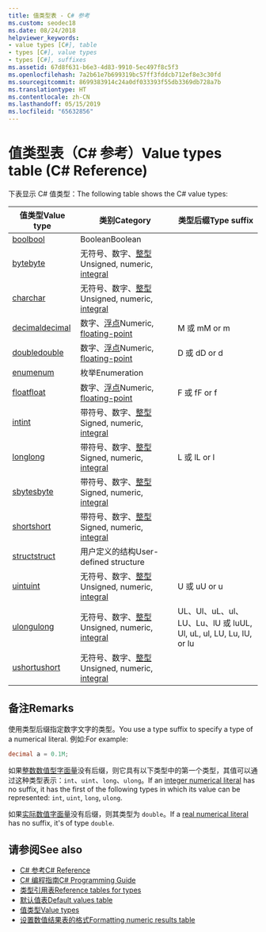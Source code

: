 ```yaml
---
title: 值类型表 - C# 参考
ms.custom: seodec18
ms.date: 08/24/2018
helpviewer_keywords:
- value types [C#], table
- types [C#], value types
- types [C#], suffixes
ms.assetid: 67d8f631-b6e3-4d83-9910-5ec497f8c5f3
ms.openlocfilehash: 7a2b61e7b699319bc57ff3fddcb712ef8e3c30fd
ms.sourcegitcommit: 8699383914c24a0df033393f55db3369db728a7b
ms.translationtype: HT
ms.contentlocale: zh-CN
ms.lasthandoff: 05/15/2019
ms.locfileid: "65632856"
---
```

# <a name="value-types-table-c-reference"></a><span data-ttu-id="f6672-102">值类型表（C# 参考）</span><span class="sxs-lookup"><span data-stu-id="f6672-102">Value types table (C# Reference)</span></span>

<span data-ttu-id="f6672-103">下表显示 C# 值类型：</span><span class="sxs-lookup"><span data-stu-id="f6672-103">The following table shows the C# value types:</span></span>

|<span data-ttu-id="f6672-104">值类型</span><span class="sxs-lookup"><span data-stu-id="f6672-104">Value type</span></span>|<span data-ttu-id="f6672-105">类别</span><span class="sxs-lookup"><span data-stu-id="f6672-105">Category</span></span>|<span data-ttu-id="f6672-106">类型后缀</span><span class="sxs-lookup"><span data-stu-id="f6672-106">Type suffix</span></span>|
|----------------|--------------|-----------------|
|[<span data-ttu-id="f6672-107">bool</span><span class="sxs-lookup"><span data-stu-id="f6672-107">bool</span></span>](bool.md)|<span data-ttu-id="f6672-108">Boolean</span><span class="sxs-lookup"><span data-stu-id="f6672-108">Boolean</span></span>||
|[<span data-ttu-id="f6672-109">byte</span><span class="sxs-lookup"><span data-stu-id="f6672-109">byte</span></span>](byte.md)|<span data-ttu-id="f6672-110">无符号、数字、[整型](integral-types-table.md)</span><span class="sxs-lookup"><span data-stu-id="f6672-110">Unsigned, numeric, [integral](integral-types-table.md)</span></span>||
|[<span data-ttu-id="f6672-111">char</span><span class="sxs-lookup"><span data-stu-id="f6672-111">char</span></span>](char.md)|<span data-ttu-id="f6672-112">无符号、数字、[整型](integral-types-table.md)</span><span class="sxs-lookup"><span data-stu-id="f6672-112">Unsigned, numeric, [integral](integral-types-table.md)</span></span>||
|[<span data-ttu-id="f6672-113">decimal</span><span class="sxs-lookup"><span data-stu-id="f6672-113">decimal</span></span>](decimal.md)|<span data-ttu-id="f6672-114">数字、[浮点](floating-point-types-table.md)</span><span class="sxs-lookup"><span data-stu-id="f6672-114">Numeric, [floating-point](floating-point-types-table.md)</span></span>|<span data-ttu-id="f6672-115">M 或 m</span><span class="sxs-lookup"><span data-stu-id="f6672-115">M or m</span></span>|
|[<span data-ttu-id="f6672-116">double</span><span class="sxs-lookup"><span data-stu-id="f6672-116">double</span></span>](double.md)|<span data-ttu-id="f6672-117">数字、[浮点](floating-point-types-table.md)</span><span class="sxs-lookup"><span data-stu-id="f6672-117">Numeric, [floating-point](floating-point-types-table.md)</span></span>|<span data-ttu-id="f6672-118">D 或 d</span><span class="sxs-lookup"><span data-stu-id="f6672-118">D or d</span></span>|
|[<span data-ttu-id="f6672-119">enum</span><span class="sxs-lookup"><span data-stu-id="f6672-119">enum</span></span>](enum.md)|<span data-ttu-id="f6672-120">枚举</span><span class="sxs-lookup"><span data-stu-id="f6672-120">Enumeration</span></span>||
|[<span data-ttu-id="f6672-121">float</span><span class="sxs-lookup"><span data-stu-id="f6672-121">float</span></span>](float.md)|<span data-ttu-id="f6672-122">数字、[浮点](floating-point-types-table.md)</span><span class="sxs-lookup"><span data-stu-id="f6672-122">Numeric, [floating-point](floating-point-types-table.md)</span></span>|<span data-ttu-id="f6672-123">F 或 f</span><span class="sxs-lookup"><span data-stu-id="f6672-123">F or f</span></span>|
|[<span data-ttu-id="f6672-124">int</span><span class="sxs-lookup"><span data-stu-id="f6672-124">int</span></span>](int.md)|<span data-ttu-id="f6672-125">带符号、数字、[整型](integral-types-table.md)</span><span class="sxs-lookup"><span data-stu-id="f6672-125">Signed, numeric, [integral](integral-types-table.md)</span></span>||
|[<span data-ttu-id="f6672-126">long</span><span class="sxs-lookup"><span data-stu-id="f6672-126">long</span></span>](long.md)|<span data-ttu-id="f6672-127">带符号、数字、[整型](integral-types-table.md)</span><span class="sxs-lookup"><span data-stu-id="f6672-127">Signed, numeric, [integral](integral-types-table.md)</span></span>|<span data-ttu-id="f6672-128">L 或 l</span><span class="sxs-lookup"><span data-stu-id="f6672-128">L or l</span></span>|
|[<span data-ttu-id="f6672-129">sbyte</span><span class="sxs-lookup"><span data-stu-id="f6672-129">sbyte</span></span>](sbyte.md)|<span data-ttu-id="f6672-130">带符号、数字、[整型](integral-types-table.md)</span><span class="sxs-lookup"><span data-stu-id="f6672-130">Signed, numeric, [integral](integral-types-table.md)</span></span>||
|[<span data-ttu-id="f6672-131">short</span><span class="sxs-lookup"><span data-stu-id="f6672-131">short</span></span>](short.md)|<span data-ttu-id="f6672-132">带符号、数字、[整型](integral-types-table.md)</span><span class="sxs-lookup"><span data-stu-id="f6672-132">Signed, numeric, [integral](integral-types-table.md)</span></span>||
|[<span data-ttu-id="f6672-133">struct</span><span class="sxs-lookup"><span data-stu-id="f6672-133">struct</span></span>](struct.md)|<span data-ttu-id="f6672-134">用户定义的结构</span><span class="sxs-lookup"><span data-stu-id="f6672-134">User-defined structure</span></span>||
|[<span data-ttu-id="f6672-135">uint</span><span class="sxs-lookup"><span data-stu-id="f6672-135">uint</span></span>](uint.md)|<span data-ttu-id="f6672-136">无符号、数字、[整型](integral-types-table.md)</span><span class="sxs-lookup"><span data-stu-id="f6672-136">Unsigned, numeric, [integral](integral-types-table.md)</span></span>|<span data-ttu-id="f6672-137">U 或 u</span><span class="sxs-lookup"><span data-stu-id="f6672-137">U or u</span></span>|
|[<span data-ttu-id="f6672-138">ulong</span><span class="sxs-lookup"><span data-stu-id="f6672-138">ulong</span></span>](ulong.md)|<span data-ttu-id="f6672-139">无符号、数字、[整型](integral-types-table.md)</span><span class="sxs-lookup"><span data-stu-id="f6672-139">Unsigned, numeric, [integral](integral-types-table.md)</span></span>|<span data-ttu-id="f6672-140">UL、Ul、uL、ul、LU、Lu、lU 或 lu</span><span class="sxs-lookup"><span data-stu-id="f6672-140">UL, Ul, uL, ul, LU, Lu, lU, or lu</span></span>|
|[<span data-ttu-id="f6672-141">ushort</span><span class="sxs-lookup"><span data-stu-id="f6672-141">ushort</span></span>](ushort.md)|<span data-ttu-id="f6672-142">无符号、数字、[整型](integral-types-table.md)</span><span class="sxs-lookup"><span data-stu-id="f6672-142">Unsigned, numeric, [integral](integral-types-table.md)</span></span>||

## <a name="remarks"></a><span data-ttu-id="f6672-143">备注</span><span class="sxs-lookup"><span data-stu-id="f6672-143">Remarks</span></span>

<span data-ttu-id="f6672-144">使用类型后缀指定数字文字的类型。</span><span class="sxs-lookup"><span data-stu-id="f6672-144">You use a type suffix to specify a type of a numerical literal.</span></span> <span data-ttu-id="f6672-145">例如:</span><span class="sxs-lookup"><span data-stu-id="f6672-145">For example:</span></span>

```csharp
decimal a = 0.1M;
```

<span data-ttu-id="f6672-146">如果[整数数值型字面量](~/_csharplang/spec/lexical-structure.md#integer-literals)没有后缀，则它具有以下类型中的第一个类型，其值可以通过这种类型表示：`int`、`uint`、`long`、`ulong`。</span><span class="sxs-lookup"><span data-stu-id="f6672-146">If an [integer numerical literal](~/_csharplang/spec/lexical-structure.md#integer-literals) has no suffix, it has the first of the following types in which its value can be represented: `int`, `uint`, `long`, `ulong`.</span></span>

<span data-ttu-id="f6672-147">如果[实际数值字面量](~/_csharplang/spec/lexical-structure.md#real-literals)没有后缀，则其类型为 `double`。</span><span class="sxs-lookup"><span data-stu-id="f6672-147">If a [real numerical literal](~/_csharplang/spec/lexical-structure.md#real-literals) has no suffix, it's of type `double`.</span></span>

## <a name="see-also"></a><span data-ttu-id="f6672-148">请参阅</span><span class="sxs-lookup"><span data-stu-id="f6672-148">See also</span></span>

- [<span data-ttu-id="f6672-149">C# 参考</span><span class="sxs-lookup"><span data-stu-id="f6672-149">C# Reference</span></span>](../index.md)
- [<span data-ttu-id="f6672-150">C# 编程指南</span><span class="sxs-lookup"><span data-stu-id="f6672-150">C# Programming Guide</span></span>](../../programming-guide/index.md)
- [<span data-ttu-id="f6672-151">类型引用表</span><span class="sxs-lookup"><span data-stu-id="f6672-151">Reference tables for types</span></span>](reference-tables-for-types.md)
- [<span data-ttu-id="f6672-152">默认值表</span><span class="sxs-lookup"><span data-stu-id="f6672-152">Default values table</span></span>](default-values-table.md)
- [<span data-ttu-id="f6672-153">值类型</span><span class="sxs-lookup"><span data-stu-id="f6672-153">Value types</span></span>](value-types.md)
- [<span data-ttu-id="f6672-154">设置数值结果表的格式</span><span class="sxs-lookup"><span data-stu-id="f6672-154">Formatting numeric results table</span></span>](formatting-numeric-results-table.md)
